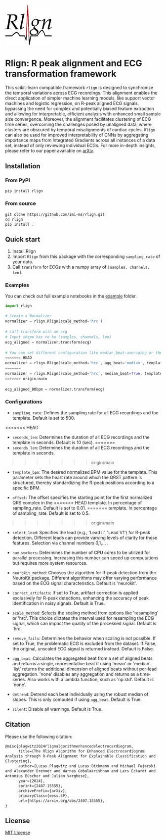 
<img src='./logo.svg?sanitize=true' width=30%/>


# Rlign: R peak alignment and ECG transformation framework

This scikit-learn compatible framework `rlign` is designed to synchronize the temporal variations across ECG recordings. This alignment enables the direct application of simpler machine learning models, like support vector machines and logistic regression, on R-peak aligned ECG signals, bypassing the need for complex and potentially biased feature extraction and allowing for interpretable, efficient analysis with enhanced small sample size convergence. Moreover, the alignment facilitates clustering of ECG time series, overcoming the challenges posed by unaligned data, where clusters are obscured by temporal misalignments of cardiac cycles. `Rlign` can also be used for improved interpretability of CNNs by aggregating importance maps from Integrated Gradients across all instances of a data set, instead of only reviewing individual ECGs.
For more in-depth insights, please refer to our paper available on [arXiv](https://arxiv.org/abs/2407.15555).

## Installation
### From PyPI
    pip install rlign

### From source
    git clone https://github.com/imi-ms/rlign.git
    cd rlign
    pip install .

## Quick start
1. Install Rlign
2. Import `Rlign` from this package with the corresponding `sampling_rate` of your data.
3. Call `transform` for ECGs with a numpy array of `[samples, channels, len]`.

### Examples
You can check out full example notebooks in the [example](./examples/) folder.
```python
import rlign

# Create a Normalizer
normalizer = rlign.Rlign(scale_method='hrc')

# call transform with an ecg 
# Input shape has to be (samples, channels, len)
ecg_aligned = normalizer.transform(ecg)

# You can set different configuration like median_beat-averaging or the template_bpm
<<<<<<< HEAD
normalizer = rlign.Rlign(scale_method='hrc', agg_beat='median', template_bpm=80)
=======
normalizer = rlign.Rlign(scale_method='hrc', median_beat=True, template_bpm=80)
>>>>>>> origin/main

ecg_aligned_80bpm = normalizer.transform(ecg)
```

### Configurations

* `sampling_rate`: Defines the sampling rate for all ECG recordings and the template. Default is set to 500.

<<<<<<< HEAD
* `seconds_len`: Determines the duration of all ECG recordings and the template in seconds. Default is 10 (sec).
=======
* `seconds_len`: Determines the duration of all ECG recordings and the template in seconds.
>>>>>>> origin/main

* `template_bpm`: The desired normalized BPM value for the template. 
    This parameter sets the heart rate around which the QRST pattern 
    is structured, thereby standardizing the R-peak positions according to a specific BPM.

* `offset`: The offset specifies the starting point for the first normalized QRS complex in the 
<<<<<<< HEAD
    template. In percentage of sampling_rate. Default is set to 0.01.
=======
    template. In percentage of sampling_rate. Default is set to 0.5.
>>>>>>> origin/main

* `select_lead`: Specifies the lead (e.g., 'Lead II', 'Lead V1') for R-peak detection. 
    Different leads can provide varying levels of clarity for these features. 
    Selection via channel numbers 0,1,... .

* `num_workers`: Determines the number of CPU cores to be utilized for 
    parallel processing. Increasing this number can speed up computations
    but requires more system resources.

* `neurokit_method`: Chooses the algorithm for R-peak detection from the 
    NeuroKit package. Different algorithms may offer varying performance 
    based on the ECG signal characteristics. Default is 'neurokit'.

* `correct_artifacts`: If set to True, artifact correction is applied 
    exclusively for R-peak detections, enhancing the accuracy of peak
    identification in noisy signals. Default is True.

* `scale_method`: Selects the scaling method from options like 'resampling' 
    or 'hrc'. This choice dictates the interval used for resampling
    the ECG signal, which can impact the quality of the processed signal.
    Default is 'hrc'.

* `remove_fails`: Determines the behavior when scaling is not possible. If
    set to True, the problematic ECG is excluded from the dataset. If False, 
    the original, unscaled ECG signal is returned instead. Default is False.
    
* `agg_beat`: Calculates the aggregated beat from a set of aligned beats 
    and returns a single, representative beat if using 'mean' or 'median'.
    'list' returns the additional dimension of aligned beats without per-lead
    aggregation. 'none' disables any aggregation and returns as a time-series.
    Also works with a lambda function, such as 'np.std'. Default is 'none'.

* `detrend`: Detrend each beat individually using the robust median of slopes.
    This is only computed if using `agg_beat`. Default is True.

* `silent`: Disable all warnings. Default is True.

## Citation
Please use the following citation:

```
@misc{plagwitz2024rlignalgorithmenhancedelectrocardiogram,
      title={The Rlign Algorithm for Enhanced Electrocardiogram Analysis through R-Peak Alignment for Explainable Classification and Clustering}, 
      author={Lucas Plagwitz and Lucas Bickmann and Michael Fujarski and Alexander Brenner and Warnes Gobalakrishnan and Lars Eckardt and Antonius Büscher and Julian Varghese},
      year={2024},
      eprint={2407.15555},
      archivePrefix={arXiv},
      primaryClass={eess.SP},
      url={https://arxiv.org/abs/2407.15555}, 
}
```

## License
[MIT License](LICENSE.txt)
